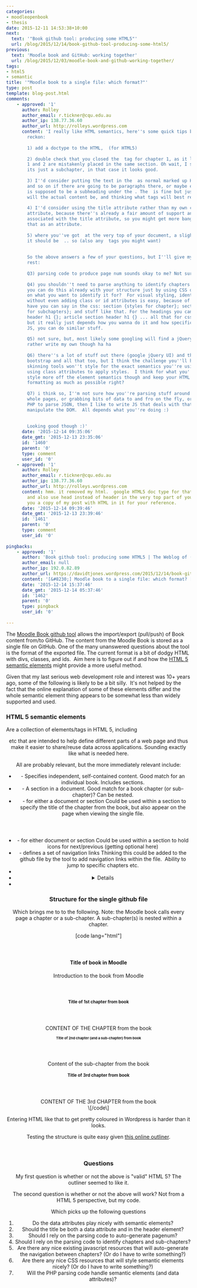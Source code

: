 ```yaml
---
categories:
- moodleopenbook
- thesis
date: 2015-12-11 14:53:38+10:00
next:
  text: '"Book github tool: producing some HTML5"'
  url: /blog/2015/12/14/book-github-tool-producing-some-html5/
previous:
  text: 'Moodle book and GitHub: working together'
  url: /blog/2015/12/03/moodle-book-and-github-working-together/
tags:
- html5
- semantic
title: '"Moodle book to a single file: which format?"'
type: post
template: blog-post.html
comments:
    - approved: '1'
      author: Rolley
      author_email: r.tickner@cqu.edu.au
      author_ip: 138.77.36.60
      author_url: http://rolleys.wordpress.com
      content: 'I really like HTML semantics, here''s some quick tips based on what I
        reckon:
    
        1) add a doctype to the HTML,  (for HTML5)
    
        2) double check that you closed the  tag for chapter 1, as it looks like chapter
        1 and 2 are mistakenly placed in the same section. Oh wait, I see, its no mistake
        its just a subchapter, in that case it looks good.
    
        3) I''d consider putting the text in the  as normal marked up HTML, like  tags
        and so on if there are going to be paragraphs there, or maybe even a  if that
        is supposed to be a subheading under the . The  is fine but just wondering what
        will the actual content be, and thinking what tags will best represent that content.
    
        4) I''d consider using the title attribute rather than my own custom data-title
        attribute, because there''s already a fair amount of support and functionality
        associated with the title attribute, so you might get more bang for buck with
        that as an attribute.
    
        5) where you''ve got  at the very top of your document, a slight error is that
        it should be  .. so (also any  tags you might want)
    
    
        So the above answers a few of your questions, but I''ll give my thoughts on the
        rest:
    
        Q3) parsing code to produce page num sounds okay to me? Not sure?
    
        Q4) you shouldn''t need to parse anything to identify chapters and sub chapters,
        you can do this already with your structure just by using CSS or JS depending
        on what you want to identify it for?  For visual styling, identifying it already
        without even adding class or id attributes is easy, because of the structure you
        have you can say in the css: section {styles for chapter}; section section {styles
        for subchapters}; and stuff like that. For the headings you can do similar: article
        header h1 {}; article section header h1 {} ... all that for css is little verbose
        but it really just depends how you wanna do it and how specific you want styles.  For
        JS, you can do similar stuff.
    
        Q5) not sure, but, most likely some googling will find a jQuery plugin.  I''d
        rather write my own though ha ha
    
        Q6) there''s a lot of stuff out there (google jQuery UI) and there''s stuff like
        bootstrap and all that too, but I think the challenge you''ll have is those lovely
        skinning tools won''t style for the exact semantics you''re using, they''ll be
        using class attributes to apply styles.  I think for what you''re doing you wanna
        style more off the element semantics though and keep your HTML clean of abstract
        formatting as much as possible right?
    
        Q7) i think so, I''m not sure how you''re parsing stuff around.. are you reloading
        whole pages, or grabbing bits of data to and fro on the fly, or?  I like to use
        PHP to parse JSON, then I like to write JS that deals with that to inject and
        manipulate the DOM.  All depends what you''re doing :)
    
    
        Looking good though :)'
      date: '2015-12-14 09:35:06'
      date_gmt: '2015-12-13 23:35:06'
      id: '1460'
      parent: '0'
      type: comment
      user_id: '0'
    - approved: '1'
      author: Rolley
      author_email: r.tickner@cqu.edu.au
      author_ip: 138.77.36.60
      author_url: http://rolleys.wordpress.com
      content: hmm. it removed my html.  google HTML5 doc type for that code snippet.
        and also use head instead of header in the very top part of your html.. I'll email
        you a copy of my post with HTML in it for your reference.
      date: '2015-12-14 09:39:46'
      date_gmt: '2015-12-13 23:39:46'
      id: '1461'
      parent: '0'
      type: comment
      user_id: '0'
    
pingbacks:
    - approved: '1'
      author: 'Book github tool: producing some HTML5 | The Weblog of (a) David Jones'
      author_email: null
      author_ip: 192.0.82.89
      author_url: https://davidtjones.wordpress.com/2015/12/14/book-github-tool-producing-some-html5/
      content: '[&#8230;] Moodle book to a single file: which format? [&#8230;]'
      date: '2015-12-14 15:37:46'
      date_gmt: '2015-12-14 05:37:46'
      id: '1462'
      parent: '0'
      type: pingback
      user_id: '0'
    
---
```

The [Moodle Book github tool](/blog/2015/12/03/moodle-book-and-github-working-together/) allows the import/export (pull/push) of Book content from/to GitHub. The content from the Moodle Book is stored as a single file on GitHub. One of the many unanswered questions about the tool is the format of the exported file. The current format is a bit of dodgy HTML with divs, classes, and ids.  Aim here is to figure out if and how the [HTML 5 semantic elements](http://www.w3schools.com/html/html5_semantic_elements.asp) might provide a more useful method.

Given that my last serious web development role and interest was 10+ years ago, some of the following is likely to be a bit silly.  It's not helped by the fact that the online explanation of some of these elements differ and the whole semantic element thing appears to be somewhat less than widely supported and used.

### HTML 5 semantic elements

Are a collection of elements/tags in HTML 5, including <article> <aside> <header> etc that are intended to help define different parts of a web page and thus make it easier to share/reuse data across applications. Sounding exactly like what is needed here.

All are probably relevant, but the more immediately relevant include:

- <article> - Specifies independent, self-contained content. Good match for an individual book. Includes sections.
- <section> - A section in a document. Good match for a book chapter (or sub-chapter)? Can be nested.
- <header>  - for either a document or section Could be used within a section to specify the title of the chapter from the book, but also appear on the page when viewing the single file.
- <footer> - for either document or section Could be used within a section to hold icons for next/previous (getting optional here)
- <nav> - defines a set of navigation links Thinking this could be added to the github file by the tool to add navigation links within the file.  Ability to jump to specific chapters etc.
- <aside>
- <details>
- <main>

### Structure for the single github file

Which brings me to to the following. Note: the Moodle book calls every page a chapter or a sub-chapter. A sub-chapter(s) is nested within a chapter.

\[code lang="html"\] <html> <header> <title>Title of book in Moodle</title> </header> <body>

<article data-title="Title of book in Moodle" data-introformat="1" data-customtitles="0" data-numbering="1" data-navstyle="1"> <header> <h1>Title of book in Moodle</h1> <div>Introduction to the book from Moodle</div> </header>

<section data-pagenum="1" data-contentformat="1" data-title="Title of 1st chapter from book"> <header> <h1>Title of 1st chapter from book</h1> </header> CONTENT OF THE CHAPTER from the book

<section data-pagenum="2" data-contentformat="1" data-title="Title of 2nd chapter (and a sub-chapter) from book"> <header> <h1>Title of 2nd chapter (and a sub-chapter) from book</h1> </header> Content of the sub-chapter from the book </section> </section>

<section data-pagenum="2" data-contentformat="1" data-title="Title of 3rd chapter from book"> <header> <h1>Title of 3rd chapter from book</h1> </header> CONTENT OF THE 3rd CHAPTER from the book

</section> </article> </body> </html> \[/code\]

Entering HTML like that to get pretty coloured in Wordpress is harder than it looks.

Testing the structure is quite easy given [this online outliner](https://gsnedders.html5.org/).

 

### Questions

My first question is whether or not the above is "valid" HTML 5? The outliner seemed to like it.

The second question is whether or not the above will work? Not from a HTML 5 perspective, but my code.

Which picks up the following questions

1. Do the data attributes play nicely with semantic elements?
2. Should the title be both a data attribute and in the header element?
3. Should I rely on the parsing code to auto-generate pagenum?
4. Should I rely on the parsing code to identify chapters and sub-chapters?
5. Are there any nice existing javascript resources that will auto-generate the navigation between chapters? (Or do I have to write something?)
6. Are there any nice CSS resources that will style semantic elements nicely? (Or do I have to write something?)
7. Will the PHP parsing code handle semantic elements (and data attributes)?